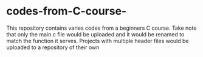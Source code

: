 # codes-from-C-course-
This repository contains varies codes from a beginners C course.
Take note that only the main.c file would be uploaded and it would be renamed to match the function it serves.
Projects with multiple header files would be uploaded to a repository of their own
